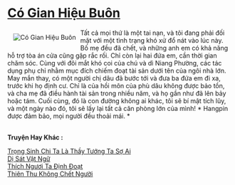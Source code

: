 <a href="https://truyentiki.com/co-gian-hieu-buon.30676/" title="Có Gian Hiệu Buôn"><h1>Có Gian Hiệu Buôn</h1></a><div style="display:table"><img align="right" style="float: left; padding: 10px;" src="https://truyentiki.com/a/img/str/src/30676.jpg" alt="Có Gian Hiệu Buôn">Tất cả mọi thứ là một tai nạn, và tôi đang phải đối mặt với một tình trạng khó xử đổ nát vào lúc này. Bố mẹ đều đã chết, và những anh em có khả năng hỗ trợ tòa án cửa cũng gặp rắc rối. Chỉ còn lại hai đứa em, cần thời gian chăm sóc. Cùng với đôi mắt khó coi của chú và dì Niang Phường, các tác dụng phụ chỉ nhằm mục đích chiếm đoạt tài sản dưới tên của ngôi nhà lớn. May mắn thay, có một người chị dâu đã bước tới và đưa ba đứa em đi xa, trước khi họ định cư. Chỉ là của hồi môn của phù dâu không được bảo tồn, và cha mẹ đã điều hành tài sản trong nhiều năm, và họ gần như đã lên bảy hoặc tám. Cuối cùng, đó là con đường không ai khác, tôi sẽ bí mật tích lũy, và một ngày nào đó, tôi sẽ lấy lại tất cả căn phòng lớn của mình! * Hangpin được đảm bảo, mọi người đều thoải mái. *</div><p><br><b>Truyện Hay Khác :</b></p><a href="https://truyentiki.com/trong-sinh-chi-ta-la-thay-tuong-ta-so-ai.30675/" alt="Trọng Sinh Chi Ta Là Thầy Tướng Ta Sợ Ai">Trọng Sinh Chi Ta Là Thầy Tướng Ta Sợ Ai</a><br/><a href="https://github.com/nownovels/truyenhay/tree/master/truyenhay/30677/README.md" alt="Dị Sát Vật Ngữ">Dị Sát Vật Ngữ</a><br/><a href="https://github.com/nownovels/top500/tree/master/truyenhay/33763/" alt="Thích Ngươi Ta Định Đoạt">Thích Ngươi Ta Định Đoạt</a><br/><a href="https://github.com/nownovels/top500/tree/master/truyenhay/33900/" alt="Thiên Thu Không Chết Người">Thiên Thu Không Chết Người</a><br/>